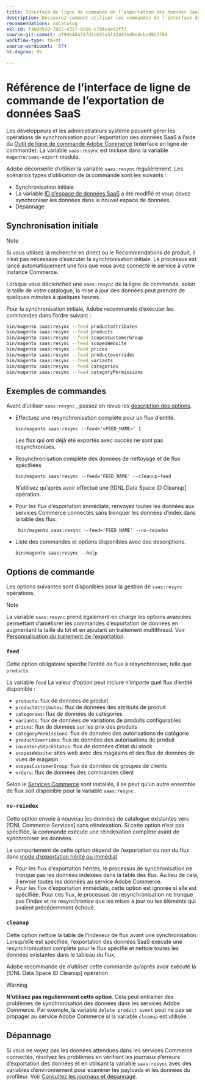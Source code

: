 ```yaml
---
title: Interface de ligne de commande de l’exportation des données SaaS
description: Découvrez comment utiliser les commandes de l’interface de ligne de commande pour gérer les flux et les processus pour le [!DNL data export extension] pour les services Adobe Commerce SaaS.
recommendations: noCatalog
exl-id: f360d920-7d02-4317-8c56-c7d4c4ed2ff2
source-git-commit: af9de40a717d2cb55a5f42483bd0e4cbcd913f64
workflow-type: tm+mt
source-wordcount: '574'
ht-degree: 0%

---
```


# Référence de l’interface de ligne de commande de l’exportation de données SaaS

Les développeurs et les administrateurs système peuvent gérer les opérations de synchronisation pour l’exportation des données SaaS à l’aide du [Outil de ligne de commande Adobe Commerce](https://experienceleague.adobe.com/en/docs/commerce-operations/configuration-guide/cli/config-cli) (interface en ligne de commande). La variable `saas:resync` est incluse dans la variable `magento/saas-export` module.

Adobe déconseille d’utiliser la variable `saas:resync` régulièrement. Les scénarios types d’utilisation de la commande sont les suivants :

- Synchronisation initiale
- La variable [ID d’espace de données SaaS](https://experienceleague.adobe.com/en/docs/commerce-admin/config/services/saas) a été modifié et vous devez synchroniser les données dans le nouvel espace de données.
- Dépannage

## Synchronisation initiale

>[!NOTE]
>Si vous utilisez la recherche en direct ou le Recommendations de produit, il n’est pas nécessaire d’exécuter la synchronisation initiale. Le processus est lancé automatiquement une fois que vous avez connecté le service à votre instance Commerce.

Lorsque vous déclenchez une `saas:resync` de la ligne de commande, selon la taille de votre catalogue, la mise à jour des données peut prendre de quelques minutes à quelques heures.

Pour la synchronisation initiale, Adobe recommande d’exécuter les commandes dans l’ordre suivant :

```bash
bin/magento saas:resync --feed productattributes
bin/magento saas:resync --feed products
bin/magento saas:resync --feed scopesCustomerGroup
bin/magento saas:resync --feed scopesWebsite
bin/magento saas:resync --feed prices
bin/magento saas:resync --feed productoverrides
bin/magento saas:resync --feed variants
bin/magento saas:resync --feed categories
bin/magento saas:resync --feed categoryPermissions
```

## Exemples de commandes

Avant d’utiliser `saas:resync` , passez en revue les [description des options](#command-options).

- Effectuez une resynchronisation complète pour un flux d’entité.

  ```
  bin/magento saas:resync --feed='<FEED_NAME>' 1
  ```

  Les flux qui ont déjà été exportés avec succès ne sont pas resynchronisés.

- Resynchronisation complète des données de nettoyage et de flux spécifiées

  ```
  bin/magento saas:resync --feed='FEED_NAME' --cleanup-feed
  ```

  N’utilisez qu’après avoir effectué une [!DNL Data Space ID Cleanup] opération.

- Pour les flux d’exportation immédiats, renvoyez toutes les données aux services Commerce connectés sans tronquer les données d’index dans la table des flux.

  ```
   bin/magento saas:resync --feed='FEED_NAME' --no-reindex
  ```

- Liste des commandes et options disponibles avec des descriptions.

  ```
  bin/magento saas:resync --help
  ```

## Options de commande

Les options suivantes sont disponibles pour la gestion de `saas:resync` opérations.

>[!NOTE]
>
>La variable `saas:resync` prend également en charge les options avancées permettant d’améliorer les commandes d’exportation de données en augmentant la taille du lot et en ajoutant un traitement multithread. Voir [Personnalisation du traitement de l’exportation](customize-export-processing.md).

### `feed`

Cette option obligatoire spécifie l’entité de flux à resynchroniser, telle que `products`.

La variable `feed` La valeur d’option peut inclure n’importe quel flux d’entité disponible :

- `products`: flux de données de produit
- `productAttributes`: flux de données des attributs de produit
- `categories`: flux de données de catégories
- `variants`: flux de données de variations de produits configurables
- `prices`: flux de données sur les prix des produits
- `categoryPermissions`: flux de données des autorisations de catégorie
- `productOverrides`: flux de données des autorisations de produit
- `inventoryStockStatus`: flux de données d’état du stock
- `scopesWebsite`: sites web avec des magasins et des flux de données de vues de magasin
- `scopesCustomerGroup`: flux de données de groupes de clients
- `orders`: flux de données des commandes client

Selon le [Services Commerce](../landing/saas.md) sont installés, il se peut qu’un autre ensemble de flux soit disponible pour la variable `saas:resync` .

### `no-reindex`

Cette option envoie à nouveau les données de catalogue existantes vers [!DNL Commerce Services] sans réindexation. Si cette option n’est pas spécifiée, la commande exécute une réindexation complète avant de synchroniser les données.

Le comportement de cette option dépend de l’exportation ou non du flux dans [mode d’exportation hérité ou immédiat](data-synchronization.md#synchronization-modes)

- Pour les flux d’exportation hérités, le processus de synchronisation ne tronque pas les données indexées dans la table des flux. Au lieu de cela, il envoie toutes les données au service Adobe Commerce.
- Pour les flux d’exportation immédiats, cette option est ignorée si elle est spécifiée. Pour ces flux, le processus de resynchronisation ne tronque pas l’index et ne resynchronise que les mises à jour ou les éléments qui avaient précédemment échoué.

### `cleanup`

Cette option nettoie la table de l’indexeur de flux avant une synchronisation. Lorsqu’elle est spécifiée, l’exportation des données SaaS exécute une resynchronisation complète pour le flux spécifié et nettoie toutes les données existantes dans le tableau du flux.

Adobe recommande de n’utiliser cette commande qu’après avoir exécuté la [!DNL Data Space ID Cleanup] opération.

>[!WARNING]
>
>**N’utilisez pas régulièrement cette option**. Cela peut entraîner des problèmes de synchronisation des données dans les services Adobe Commerce. Par exemple, la variable `delete product event` peut ne pas se propager au service Adobe Commerce si la variable `cleanup` est utilisée.

## Dépannage

Si vous ne voyez pas les données attendues dans les services Commerce connectés, résolvez les problèmes en vérifiant les journaux d’erreurs d’exportation des données et en utilisant la variable `saas:resync` avec des variables d’environnement pour examiner les payloads et les données du profileur. Voir [Consultez les journaux et dépannage](troubleshooting-logging.md).
